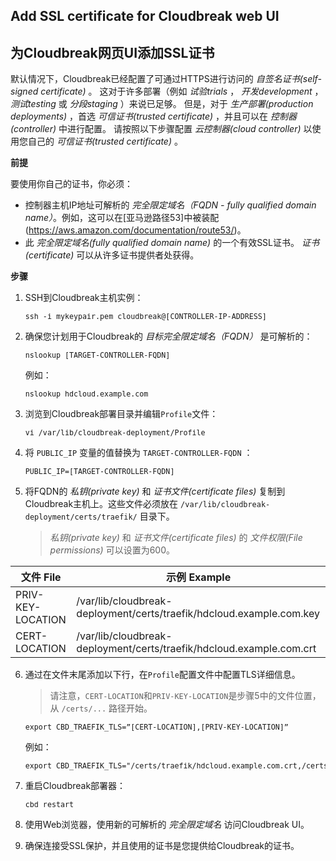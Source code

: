 ## Add SSL certificate for Cloudbreak web UI 
## 为Cloudbreak网页UI添加SSL证书

默认情况下，Cloudbreak已经配置了可通过HTTPS进行访问的 *自签名证书(self-signed certificate)* 。 这对于许多部署（例如 *试验trials* ， *开发development* ， *测试testing* 或 *分段staging* ）来说已足够。 但是，对于 *生产部署(production deployments)* ，首选 *可信证书(trusted certificate)* ，并且可以在 *控制器(controller)* 中进行配置。 请按照以下步骤配置 *云控制器(cloud controller)* 以使用您自己的 *可信证书(trusted certificate)* 。

**前提**

要使用你自己的证书，你必须：

* 控制器主机IP地址可解析的 *完全限定域名（FQDN - fully qualified domain name）*。例如，这可以在[亚马逊路径53]中被装配(https://aws.amazon.com/documentation/route53/)。
* 此 *完全限定域名(fully qualified domain name)* 的一个有效SSL证书。 *证书(certificate)* 可以从许多证书提供者处获得。

**步骤**

1. SSH到Cloudbreak主机实例：

    <pre><small>ssh -i mykeypair.pem cloudbreak@[CONTROLLER-IP-ADDRESS]</small></pre>
    
2. 确保您计划用于Cloudbreak的 *目标完全限定域名（FQDN）* 是可解析的：

    <pre><small>nslookup [TARGET-CONTROLLER-FQDN]</small></pre>
    
    例如：

    <pre><small>nslookup hdcloud.example.com</small></pre>
    
3. 浏览到Cloudbreak部署目录并编辑`Profile`文件：

    <pre><small>vi /var/lib/cloudbreak-deployment/Profile</small></pre>
    
4. 将 `PUBLIC_IP` 变量的值替换为 `TARGET-CONTROLLER-FQDN` ：

    <pre><small>PUBLIC_IP=[TARGET-CONTROLLER-FQDN]</small></pre>
    
5. 将FQDN的 *私钥(private key)* 和 *证书文件(certificate files)* 复制到Cloudbreak主机上。这些文件必须放在 `/var/lib/cloudbreak-deployment/certs/traefik/` 目录下。

    > *私钥(private key)* 和 *证书文件(certificate files)* 的 *文件权限(File permissions)* 可以设置为600。

| 文件 File | 示例 Example |
|---|---|
| PRIV-KEY-LOCATION	| /var/lib/cloudbreak-deployment/certs/traefik/hdcloud.example.com.key |
| CERT-LOCATION	| /var/lib/cloudbreak-deployment/certs/traefik/hdcloud.example.com.crt |

6. 通过在文件末尾添加以下行，在`Profile`配置文件中配置TLS详细信息。

    > 请注意，`CERT-LOCATION`和`PRIV-KEY-LOCATION`是步骤5中的文件位置，从 `/certs/...` 路径开始。

    <pre><small>export CBD_TRAEFIK_TLS=”[CERT-LOCATION],[PRIV-KEY-LOCATION]”</small></pre>
    
    例如：

    <pre><small>export CBD_TRAEFIK_TLS="/certs/traefik/hdcloud.example.com.crt,/certs/traefik/hdcloud.example.com.key"</small></pre>
    
7. 重启Cloudbreak部署器：

    <pre><small>cbd restart</small></pre>
    
8. 使用Web浏览器，使用新的可解析的 *完全限定域名* 访问Cloudbreak UI。

9. 确保连接受SSL保护，并且使用的证书是您提供给Cloudbreak的证书。

